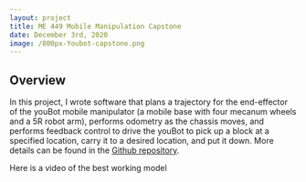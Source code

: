```yaml
---
layout: project
title: ME 449 Mobile Manipulation Capstone
date: December 3rd, 2020
image: /800px-Youbot-capstone.png
---
```


## Overview
In this project, I wrote software that plans a trajectory for the end-effector of the youBot mobile manipulator (a mobile base with four mecanum wheels and a 5R robot arm), performs odometry as the chassis moves, and performs feedback control to drive the youBot to pick up a block at a specified location, carry it to a desired location, and put it down. More details can be found in the <a href="https://github.com/chen2156/ME-449-Robotic-Manipulation">Github repository</a>.

Here is a video of the best working model

